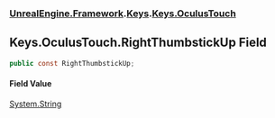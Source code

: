 ### [UnrealEngine.Framework](./UnrealEngine-Framework.md 'UnrealEngine.Framework').[Keys](./Keys.md 'UnrealEngine.Framework.Keys').[Keys.OculusTouch](./Keys-OculusTouch.md 'UnrealEngine.Framework.Keys.OculusTouch')
## Keys.OculusTouch.RightThumbstickUp Field
  
```csharp
public const RightThumbstickUp;
```
#### Field Value
[System.String](https://docs.microsoft.com/en-us/dotnet/api/System.String 'System.String')  

